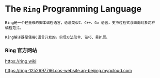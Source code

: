 # The ```Ring``` Programming Language


```
Ring是一个轻量级的脚本编程语言，语法类似C、C++、Go 语言，支持过程式与面向对象两种编程范式。

Ring编译器是使用C语言开发的。实现方法简单、轻巧、易扩展。
```

### Ring 官方网站


https://ring.wiki


https://ring-1252697766.cos-website.ap-beijing.myqcloud.com

